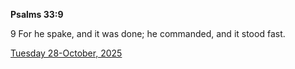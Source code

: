 **Psalms 33:9**

9 For he spake, and it was done; he commanded, and it stood fast.

[Tuesday 28-October, 2025](https://getbible.life/kjv/Psalms/33/9)
